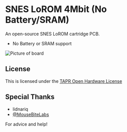 # SNES LoROM 4Mbit (No Battery/SRAM)
An open-source SNES LoROM cartridge PCB.
- No Battery or SRAM support 

![Picture of board](https://media.discordapp.net/attachments/779179466324574241/910303306042179604/unknown.png)

## License
This is licensed under the [TAPR Open Hardware License](www.tapr.org/OHL)

## Special Thanks 
- lidnariq
- [@MouseBiteLabs](https://mousebitelabs.com/)

For advice and help!
